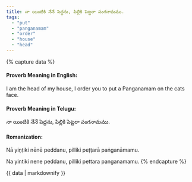 ```yaml
---
title: నా యింటికి నేనే పెద్దను, పిల్లికి పెట్టరా పంగనామము.
tags:
  - "put"
  - "panganamam"
  - "order"
  - "house"
  - "head"
---
```


{% capture data %}
#### Proverb Meaning in English:
I am the head of my house, I order you to put a Panganamam on the cats face.

#### Proverb Meaning in Telugu:
నా యింటికి నేనే పెద్దను, పిల్లికి పెట్టరా పంగనామము.

#### Romanization:
Nā yiṇṭiki nēnē peddanu, pilliki peṭṭarā paṅganāmamu.

Na yintiki nene peddanu, pilliki pettara panganamamu.
{% endcapture %}

{{ data | markdownify }}

